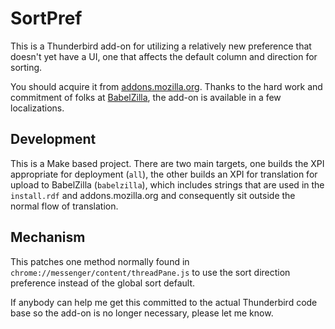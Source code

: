 SortPref
========

This is a Thunderbird add-on for utilizing a relatively new preference
that doesn't yet have a UI, one that affects the default column and
direction for sorting.

You should acquire it from [addons.mozilla.org][1].  Thanks to the hard
work and commitment of folks at [BabelZilla][2], the add-on is available
in a few localizations.

Development
-----------

This is a Make based project.  There are two main targets, one builds the
XPI appropriate for deployment (`all`), the other builds an XPI for
translation for upload to BabelZilla (`babelzilla`), which includes strings
that are used in the `install.rdf` and addons.mozilla.org and consequently
sit outside the normal flow of translation.

Mechanism
---------

This patches one method normally found
in `chrome://messenger/content/threadPane.js` to use the sort direction
preference instead of the global sort default.

If anybody can help me get this committed to the actual Thunderbird code
base so the add-on is no longer necessary, please let me know.

[1]: https://addons.mozilla.org/thunderbird/addon/sortpref/
[2]: http://www.babelzilla.org/
